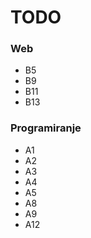 # TODO

### Web

-   B5
-   B9
-   B11
-   B13

### Programiranje

-   A1
-   A2
-   A3
-   A4
-   A5
-   A8
-   A9
-   A12
